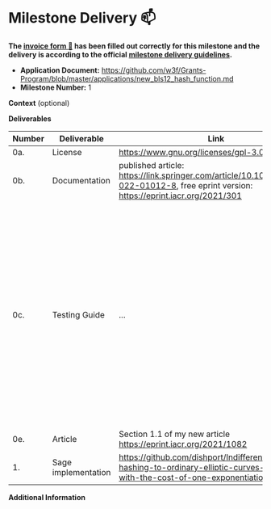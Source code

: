 # Milestone Delivery :mailbox:

**The [invoice form :pencil:](https://docs.google.com/forms/d/e/1FAIpQLSfmNYaoCgrxyhzgoKQ0ynQvnNRoTmgApz9NrMp-hd8mhIiO0A/viewform) has been filled out correctly for this milestone and the delivery is according to the official [milestone delivery guidelines](https://github.com/w3f/Grants-Program/blob/master/docs/milestone-deliverables-guidelines.md).**  

* **Application Document:** https://github.com/w3f/Grants-Program/blob/master/applications/new_bls12_hash_function.md
* **Milestone Number:** 1

**Context** (optional)

**Deliverables**

| Number | Deliverable | Link | Notes |
| ------------- | ------------- | ------------- |------------- |
| 0a. | License | https://www.gnu.org/licenses/gpl-3.0.html | ... |
| 0b. | Documentation | published article: https://link.springer.com/article/10.1007/s10623-022-01012-8, free eprint version: https://eprint.iacr.org/2021/301 | ... |
| 0c. | Testing Guide | ... | The main function prints the hash point H(s) = (X:Y:Z) = (x:y:1) on the curve BLS12-381 or BLS12-377, where s is a random string, X, Y, Z are the projective coordinates, and x, y are the affine ones, that is x = X/Z, y = Y/Z. Also, some inline documentation on the implementation is provided. |
| 0e. | Article | Section 1.1 of my new article https://eprint.iacr.org/2021/1082 | ... |
| 1. | Sage implementation | https://github.com/dishport/Indifferentiable-hashing-to-ordinary-elliptic-curves-of-j-0-with-the-cost-of-one-exponentiation | ... | 

**Additional Information**
